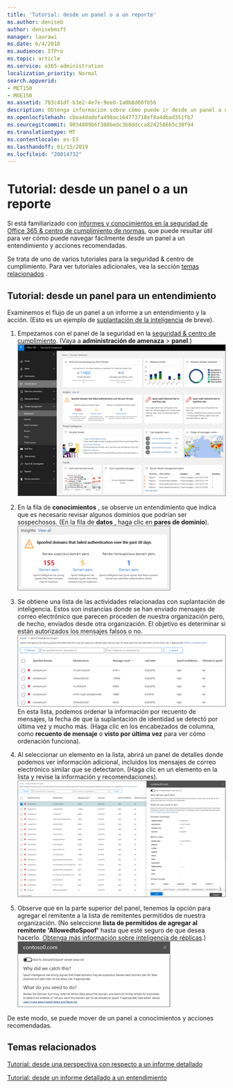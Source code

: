 ```yaml
---
title: 'Tutorial: desde un panel o a un reporte'
ms.author: deniseb
author: denisebmsft
manager: laurawi
ms.date: 6/4/2018
ms.audience: ITPro
ms.topic: article
ms.service: o365-administration
localization_priority: Normal
search.appverid:
- MET150
- MOE150
ms.assetid: 703c41df-b3e2-4e7e-9eeb-1a0b8d60fb56
description: Obtenga información sobre cómo puede ir desde un panel a un entendimiento con acciones recomendadas en la seguridad &amp; centro de cumplimiento.
ms.openlocfilehash: cbea4dadefa498ac164773718ef8a4dbad351fb7
ms.sourcegitcommit: 9034809b6f308bedc3b8ddcca8242586b5c30f94
ms.translationtype: MT
ms.contentlocale: es-ES
ms.lasthandoff: 01/15/2019
ms.locfileid: "28014732"
---
```

# <a name="walkthrough---from-a-dashboard-to-an-insight"></a>Tutorial: desde un panel o a un reporte

Si está familiarizado con [informes y conocimientos en la seguridad de Office 365 &amp; centro de cumplimiento de normas](reports-and-insights-in-security-and-compliance.md), que puede resultar útil para ver cómo puede navegar fácilmente desde un panel a un entendimiento y acciones recomendadas. 
  
Se trata de uno de varios tutoriales para la seguridad &amp; centro de cumplimiento. Para ver tutoriales adicionales, vea la sección [temas relacionados](#related-topics) . 
  
## <a name="walkthrough-from-a-dashboard-to-an-insight"></a>Tutorial: desde un panel para un entendimiento

Examinemos el flujo de un panel a un informe a un entendimiento y la acción. (Esto es un ejemplo de [suplantación de la inteligencia](learn-about-spoof-intelligence.md) de breve). 
  
1. Empezamos con el panel de la seguridad en la [seguridad &amp; centro de cumplimiento](https://protection.office.com). (Vaya a **administración de amenaza** \> **panel**.)<br>![En la seguridad &amp; centro de cumplimiento, elija Administración de amenaza \> panel](media/05a38660-eb13-4960-a266-11809c453d95.png)<br>
  
2. En la fila de **conocimientos** , se observe un entendimiento que indica que es necesario revisar algunos dominios que podrían ser sospechosos. (En la fila de **datos** , haga clic en **pares de dominio**).<br>![La fila de perspectivas menciones posibles problemas de suplantación de identidad](media/dd1d0cb3-3201-45d7-b41d-18a0944fe85d.png)<br>
  
3. Se obtiene una lista de las actividades relacionadas con suplantación de inteligencia. Estos son instancias donde se han enviado mensajes de correo electrónico que parecen proceden de nuestra organización pero, de hecho, enviados desde otra organización. El objetivo es determinar si están autorizados los mensajes falsos o no.<br>![Suplantación de la inteligencia insights](media/a2e2b4fd-0c1e-499f-8401-cf3089da82fa.png)<br>En esta lista, podemos ordenar la información por recuento de mensajes, la fecha de que la suplantación de identidad se detectó por última vez y mucho más. (Haga clic en los encabezados de columna, como **recuento de mensaje** o **visto por última vez** para ver cómo ordenación funciona). 
    
4. Al seleccionar un elemento en la lista, abrirá un panel de detalles donde podemos ver información adicional, incluidos los mensajes de correo electrónico similar que se detectaron. (Haga clic en un elemento en la lista y revise la información y recomendaciones).<br>![Al seleccionar un elemento abrirá un panel de detalles](media/7ad1faa5-6ca2-474e-a609-eb275e0a8e59.png)<br>
  
5. Observe que en la parte superior del panel, tenemos la opción para agregar el remitente a la lista de remitentes permitidos de nuestra organización. (No seleccione **lista de permitidos de agregar al remitente 'AllowedtoSpoof'** hasta que esté seguro de que desea hacerlo. [Obtenga más información sobre inteligencia de réplicas](learn-about-spoof-intelligence.md).)<br>![Puede autorizar un remitente](media/caf0c20a-6047-486d-8060-5a229a3de49f.png)
  
De este modo, se puede mover de un panel a conocimientos y acciones recomendadas.
  
## <a name="related-topics"></a>Temas relacionados

[Tutorial: desde una perspectiva con respecto a un informe detallado](from-an-insight-to-a-detailed-report.md)
  
[Tutorial: desde un informe detallado a un entendimiento](from-a-detailed-report-to-an-insight.md)
  


